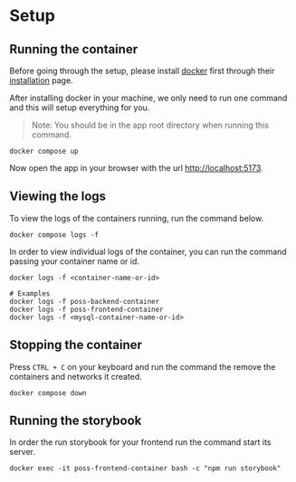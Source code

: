 # Setup

## Running the container
Before going through the setup, please install [docker](https://docs.docker.com/get-started/overview/) first through their [installation](https://docs.docker.com/get-docker/) page.

After installing docker in your machine, we only need to run one command and this will setup everything for you.

> Note: You should be in the app root directory when running this command.
```shell
docker compose up
``` 
Now open the app in your browser with the url [http://localhost:5173](http://localhost:5173).

## Viewing the logs
To view the logs of the containers running, run the command below.
```shell
docker compose logs -f
```
In order to view individual logs of the container, you can run the command passing your container name or id.
```shell
docker logs -f <container-name-or-id>

# Examples
docker logs -f poss-backend-container
docker logs -f poss-frontend-container
docker logs -f <mysql-container-name-or-id>
```

## Stopping the container
Press `CTRL + C` on your keyboard and run the command the remove the containers and networks it created.
```shell
docker compose down
``` 
## Running the storybook
In order the run storybook for your frontend run the command start its server.
```shell
docker exec -it poss-frontend-container bash -c "npm run storybook"
```